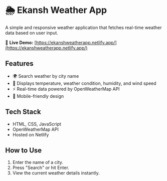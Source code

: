 # 🌦️ Ekansh Weather App

A simple and responsive weather application that fetches real-time weather data based on user input.

🔗 **Live Demo:** [https://ekanshweatherapp.netlify.app/](https://ekanshweatherapp.netlify.app/)

## Features

* 🌍 Search weather by city name
* 📍 Displays temperature, weather condition, humidity, and wind speed
* ⚡ Real-time data powered by OpenWeatherMap API
* 📱 Mobile-friendly design

## Tech Stack

* HTML, CSS, JavaScript
* OpenWeatherMap API
* Hosted on Netlify

## How to Use

1. Enter the name of a city.
2. Press "Search" or hit Enter.
3. View the current weather details instantly.
